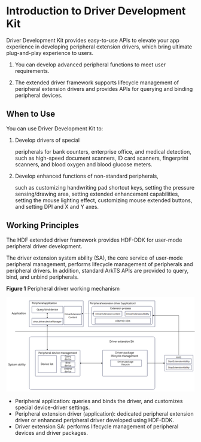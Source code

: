 # Introduction to Driver Development Kit
Driver Development Kit provides easy-to-use APIs to elevate your app experience in developing peripheral extension drivers, which bring ultimate plug-and-play experience to users.

1. You can develop advanced peripheral functions to meet user requirements.

2. The extended driver framework supports lifecycle management of peripheral extension drivers and provides APIs for querying and binding peripheral devices.

## When to Use
You can use Driver Development Kit to:

1. Develop drivers of special

   peripherals for bank counters, enterprise office, and medical detection, such as high-speed document scanners, ID card scanners, fingerprint scanners, and blood oxygen and blood glucose meters.

2. Develop enhanced functions of non-standard peripherals,

   such as customizing handwriting pad shortcut keys, setting the pressure sensing/drawing area, setting extended enhancement capabilities, setting the mouse lighting effect, customizing mouse extended buttons, and setting DPI and X and Y axes.

## Working Principles

The HDF extended driver framework provides HDF-DDK for user-mode peripheral driver development.

The driver extension system ability (SA), the core service of user-mode peripheral management, performs lifecycle management of peripherals and peripheral drivers. In addition, standard ArkTS APIs are provided to query, bind, and unbind peripherals.

  **Figure 1** Peripheral driver working mechanism 

![driverExtension](figures/driverExtension.png)

- Peripheral application: queries and binds the driver, and customizes special device-driver settings.
- Peripheral extension driver (application): dedicated peripheral extension driver or enhanced peripheral driver developed using HDF-DDK.
- Driver extension SA: performs lifecycle management of peripheral devices and driver packages.
